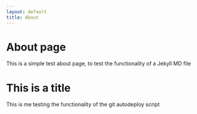 ```yaml
---
layout: default
title: About
---
```


# About page

This is a simple test about page, to test the functionality of a Jekyll MD file


# This is a title

This is me testing the functionality of the git autodeploy script
